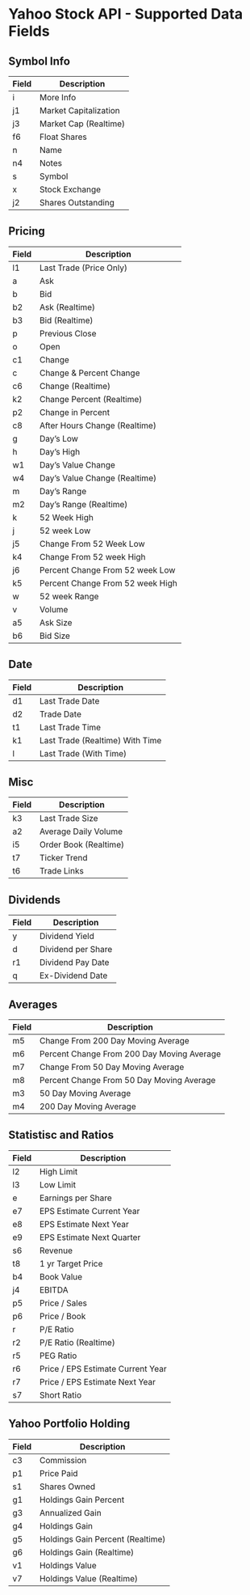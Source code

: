 # Yahoo Stock API - Supported Data Fields #

## Symbol Info ##
Field | Description
------------- | -------------
i |  More Info
j1 |  Market Capitalization
j3 |  Market Cap (Realtime)
f6 |  Float Shares
n |  Name
n4 |  Notes
s |  Symbol
x |  Stock Exchange
j2 |  Shares Outstanding

## Pricing ##
Field | Description
------------- | -------------
l1 |  Last Trade (Price Only)
a |  Ask
b |  Bid
b2 |  Ask (Realtime)
b3 |  Bid (Realtime)
p |  Previous Close	
o |  Open
c1 |  Change
c |  Change & Percent Change
c6 |  Change (Realtime)
k2 |  Change Percent (Realtime)
p2 |  Change in Percent
c8 |  After Hours Change (Realtime)
g |  Day’s Low
h |  Day’s High
w1 |  Day’s Value Change
w4 |  Day’s Value Change (Realtime)
m |  Day’s Range	
m2 |  Day’s Range (Realtime)
k |  52 Week High
j |  52 week Low
j5 |  Change From 52 Week Low
k4 |  Change From 52 week High
j6 |  Percent Change From 52 week Low
k5 |  Percent Change From 52 week High
w |  52 week Range
v |  Volume	
a5 |  Ask Size	
b6 |  Bid Size	


## Date ##
Field | Description
------------- | -------------
d1 |  Last Trade Date
d2 |  Trade Date
t1 |  Last Trade Time
k1 |  Last Trade (Realtime) With Time
l |  Last Trade (With Time)

## Misc ##
Field | Description
------------- | -------------
k3 |  Last Trade Size	
a2 |  Average Daily Volume	
i5 |  Order Book (Realtime)
t7 |  Ticker Trend
t6 |  Trade Links

## Dividends ##
Field | Description
------------- | -------------
y |  Dividend Yield
d |  Dividend per Share
r1 |  Dividend Pay Date
q |  Ex-Dividend Date

## Averages ##
Field | Description
------------- | -------------
m5 |  Change From 200 Day Moving Average
m6 |  Percent Change From 200 Day Moving Average
m7 |  Change From 50 Day Moving Average
m8 |  Percent Change From 50 Day Moving Average
m3 |  50 Day Moving Average
m4 |  200 Day Moving Average

## Statistisc and Ratios ##
Field | Description
------------- | -------------
l2 |  High Limit
l3 |  Low Limit
e |  Earnings per Share	
e7 |  EPS Estimate Current Year	
e8 |  EPS Estimate Next Year	
e9 |  EPS Estimate Next Quarter
s6 | Revenue
t8 |  1 yr Target Price	
b4 |  Book Value	
j4 |  EBITDA	
p5 |  Price / Sales	
p6 |  Price / Book	
r |  P/E Ratio	
r2 |  P/E Ratio (Realtime)	
r5 |  PEG Ratio	
r6 |  Price / EPS Estimate Current Year	
r7 |  Price / EPS Estimate Next Year	
s7 |  Short Ratio	

## Yahoo Portfolio Holding ##
Field | Description
------------- | -------------
c3 |  Commission
p1 |  Price Paid
s1 |  Shares Owned
g1 |  Holdings Gain Percent
g3 |  Annualized Gain
g4 |  Holdings Gain
g5 |  Holdings Gain Percent (Realtime)
g6 |  Holdings Gain (Realtime)
v1 |  Holdings Value
v7 |  Holdings Value (Realtime)